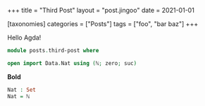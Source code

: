 +++
title = "Third Post"
layout = "post.jingoo"
date = 2021-01-01

[taxonomies]
categories = ["Posts"]
tags = ["foo", "bar baz"]
+++

Hello Agda!

```agda
module posts.third-post where

open import Data.Nat using (ℕ; zero; suc)
```

**Bold**

```agda
Nat : Set
Nat = ℕ
```
